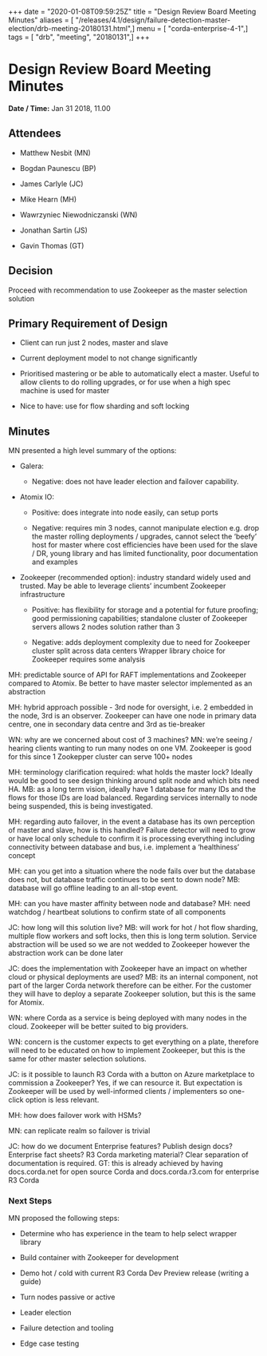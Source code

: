 +++
date = "2020-01-08T09:59:25Z"
title = "Design Review Board Meeting Minutes"
aliases = [ "/releases/4.1/design/failure-detection-master-election/drb-meeting-20180131.html",]
menu = [ "corda-enterprise-4-1",]
tags = [ "drb", "meeting", "20180131",]
+++


# Design Review Board Meeting Minutes

**Date / Time:** Jan 31 2018, 11.00


## Attendees


* Matthew Nesbit (MN)


* Bogdan Paunescu (BP)


* James Carlyle (JC)


* Mike Hearn (MH)


* Wawrzyniec Niewodniczanski (WN)


* Jonathan Sartin (JS)


* Gavin Thomas (GT)



## **Decision**

Proceed with recommendation to use Zookeeper as the master selection solution


## **Primary Requirement of Design**


* Client can run just 2 nodes, master and slave


* Current deployment model to not change significantly


* Prioritised mastering or be able to automatically elect a master. Useful to allow clients to do rolling upgrades, or for use when a high spec machine is used for master


* Nice to have: use for flow sharding and soft locking



## **Minutes**

MN presented a high level summary of the options:


* Galera:


    * Negative: does not have leader election and failover capability.



* Atomix IO:


    * Positive: does integrate into node easily, can setup ports


    * Negative: requires min 3 nodes, cannot manipulate election e.g. drop the master rolling deployments / upgrades, cannot select the ‘beefy’ host for master where cost efficiencies have been used for the slave / DR, young library and has limited functionality, poor documentation and examples



* Zookeeper (recommended option): industry standard widely used and trusted. May be able to leverage clients’ incumbent Zookeeper infrastructure


    * Positive: has flexibility for storage and a potential for future proofing; good permissioning capabilities; standalone cluster of Zookeeper servers allows 2 nodes solution rather than 3


    * Negative: adds deployment complexity due to need for Zookeeper cluster split across data centers
                                Wrapper library choice for Zookeeper requires some analysis



MH: predictable source of API for RAFT implementations and Zookeeper compared to Atomix. Be better to have master
                selector implemented as an abstraction

MH: hybrid approach possible - 3rd node for oversight, i.e. 2 embedded in the node, 3rd is an observer. Zookeeper can
                have one node in primary data centre, one in secondary data centre and 3rd as tie-breaker

WN: why are we concerned about cost of 3 machines? MN: we’re seeing / hearing clients wanting to run many nodes on one
                VM. Zookeeper is good for this since 1 Zookepper cluster can serve 100+ nodes

MH: terminology clarification required: what holds the master lock? Ideally would be good to see design thinking around
                split node and which bits need HA. MB: as a long term vision, ideally have 1 database for many IDs and the flows for
                those IDs are load balanced. Regarding services internally to node being suspended, this is being investigated.

MH: regarding auto failover, in the event a database has its own perception of master and slave, how is this handled?
                Failure detector will need to grow or have local only schedule to confirm it is processing everything including
                connectivity between database and bus, i.e. implement a ‘healthiness’ concept

MH: can you get into a situation where the node fails over but the database does not, but database traffic continues to
                be sent to down node? MB: database will go offline leading to an all-stop event.

MH: can you have master affinity between node and database? MH: need watchdog / heartbeat solutions to confirm state of
                all components

JC: how long will this solution live? MB: will work for hot / hot flow sharding, multiple flow workers and soft locks,
                then this is long term solution. Service abstraction will be used so we are not wedded to Zookeeper however the
                abstraction work can be done later

JC: does the implementation with Zookeeper have an impact on whether cloud or physical deployments are used? MB: its an
                internal component, not part of the larger Corda network therefore can be either. For the customer they will have to
                deploy a separate Zookeeper solution, but this is the same for Atomix.

WN: where Corda as a service is being deployed with many nodes in the cloud. Zookeeper will be better suited to big
                providers.

WN: concern is the customer expects to get everything on a plate, therefore will need to be educated on how to implement
                Zookeeper, but this is the same for other master selection solutions.

JC: is it possible to launch R3 Corda with a button on Azure marketplace to commission a Zookeeper? Yes, if we can
                resource it. But expectation is Zookeeper will be used by well-informed clients / implementers so one-click option is
                less relevant.

MH: how does failover work with HSMs?

MN: can replicate realm so failover is trivial

JC: how do we document Enterprise features? Publish design docs? Enterprise fact sheets? R3 Corda marketing material?
                Clear separation of documentation is required. GT: this is already achieved by having docs.corda.net for open source
                Corda and docs.corda.r3.com for enterprise R3 Corda


### Next Steps

MN proposed the following steps:


* Determine who has experience in the team to help select wrapper library


* Build container with Zookeeper for development


* Demo hot / cold with current R3 Corda Dev Preview release (writing a guide)


* Turn nodes passive or active


* Leader election


* Failure detection and tooling


* Edge case testing



